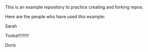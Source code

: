This is an example repository to practice creating and forking repos.

Here are the people who have used this example:

Sarah

Tooba!!!!!!!!!

Doris 

